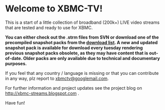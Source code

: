 # Welcome to XBMC-TV! #

This is a start of a little collection of broadband (200k+) LIVE video streams that are tested and ready to use for XBMC.

**You can either check out the .strm files from SVN or download one of the precompiled snapshot packs from the [download list](http://code.google.com/p/xbmc-strm-collection/downloads/list). A new and updated snapshot pack is available for download every tuesday rendering previous snapshot packs obsolete, as they may have content that is out-of-date. Older packs are only available due to technical and documentary purposes.**

If you feel that any country / language is missing or that you can contribute in any way, plz report to [xbmctv@googlemail.com](mailto:xbmctv@googlemail.com).

For further information and project updates see the project blog on http://xbmc-streams.blogspot.com .

Have fun!